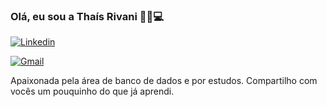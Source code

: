 ### Olá, eu sou a Thaís Rivani 🙋🏻💻

[![Linkedin](https://img.shields.io/badge/LinkedIn-0077B5?style=for-the-badge&logo=linkedin&logoColor=white)](https://www.linkedin.com/in/tha%C3%ADs-helena-rivani-fraga-251574180/)

[![Gmail](https://img.shields.io/badge/Gmail-D14836?style=for-the-badge&logo=gmail&logoColor=white)](thaisrivani@gmail.com)


Apaixonada pela área de banco de dados e por estudos.
Compartilho com vocês um pouquinho do que já aprendi.
